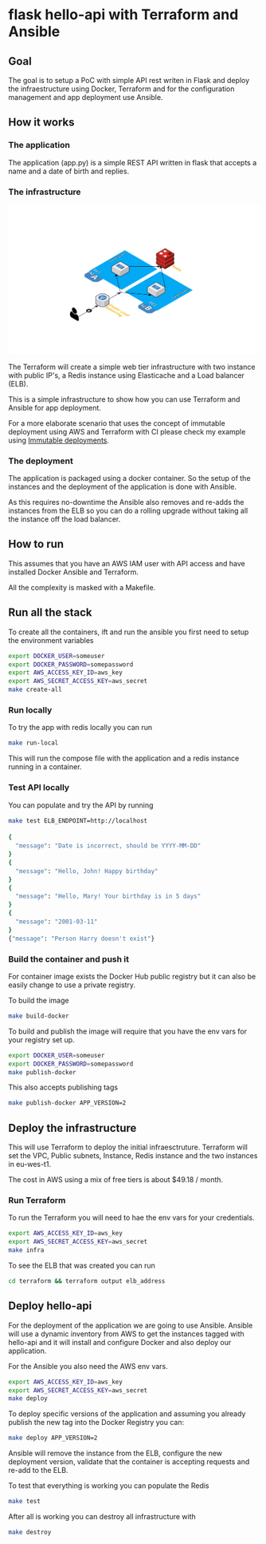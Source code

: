 # flask hello-api with Terraform and Ansible

## Goal
The goal is to setup a PoC with simple API rest writen in Flask and deploy the infraestructure using Docker, Terraform and for the configuration management and app deployment use Ansible.

## How it works
### The application
The application (app.py) is a simple REST API written in flask that accepts a name and a date of birth and replies.

### The infrastructure
![alt text](images/infra.png "Web Tier")

The Terraform will create a simple web tier infrastructure with two instance with public IP's, a Redis instance using Elasticache and a Load balancer (ELB).

This is a simple infrastructure to show how you can use Terraform and Ansible for app deployment.

For a more elaborate scenario that uses the concept of immutable deployment using AWS and Terraform with CI please check my example using [Immutable deployments](https://github.com/ember/testing-express-api).


### The deployment
The application is packaged using a docker container. So the setup of the instances and the deployment of the application is done with Ansible.

As this requires no-downtime the Ansible also removes and re-adds the instances from the ELB so you can do a rolling upgrade without taking all the instance off the load balancer.

## How to run
This assumes that you have an AWS IAM user with API access and have installed Docker Ansible and Terraform.

All the complexity is masked with a Makefile.

## Run all the stack
To create all the containers, ift and run the ansible you first need to setup the environment variables
```bash
export DOCKER_USER=someuser
export DOCKER_PASSWORD=somepassword
export AWS_ACCESS_KEY_ID=aws_key
export AWS_SECRET_ACCESS_KEY=aws_secret
make create-all
```
### Run locally
To try the app with redis locally you can run
```bash
make run-local
```

This will run the compose file with the application and a redis instance running in a container.

### Test API locally
You can populate and try the API by running
```bash
make test ELB_ENDPOINT=http://localhost

{
  "message": "Date is incorrect, should be YYYY-MM-DD"
}
{
  "message": "Hello, John! Happy birthday"
}
{
  "message": "Hello, Mary! Your birthday is in 5 days"
}
{
  "message": "2001-03-11"
}
{"message": "Person Harry doesn't exist"}
```

### Build the container and push it
For container image exists the Docker Hub public registry but it can also be easily change to use a private registry.

To build the image
```bash
make build-docker
````

To build and publish the image will require that you have the env vars for your registry set up.
```bash
export DOCKER_USER=someuser
export DOCKER_PASSWORD=somepassword
make publish-docker
```

This also accepts publishing tags
```bash
make publish-docker APP_VERSION=2
```

## Deploy the infrastructure
This will use Terraform to deploy the initial infraesctruture. Terraform will set the VPC, Public subnets, Instance, Redis instance and the two instances in eu-wes-t1.

The cost in AWS using a mix of free tiers is about $49.18 / month.

### Run Terraform
To run the Terraform you will need to hae the env vars for your credentials.
```bash
export AWS_ACCESS_KEY_ID=aws_key
export AWS_SECRET_ACCESS_KEY=aws_secret
make infra
```

To see the ELB that was created you can run
```bash
cd terraform && terraform output elb_address
```

## Deploy hello-api
For the deployment of the application we are going to use Ansible.
Ansible will use a dynamic inventory from AWS to get the instances tagged with hello-api and it will install and configure Docker and also deploy our application.

For the Ansible you also need the AWS env vars.
```bash
export AWS_ACCESS_KEY_ID=aws_key
export AWS_SECRET_ACCESS_KEY=aws_secret
make deploy
```

To deploy specific versions of the application and assuming you already publish the new tag into the Docker Registry you can:

```bash
make deploy APP_VERSION=2
```

Ansible will remove the instance from the ELB, configure the new deployment version, validate that the container is accepting requests and re-add to the ELB.

To test that everything is working you can populate the Redis
```bash
make test
```

After all is working you can destroy all infrastructure with
```bash
make destroy
```